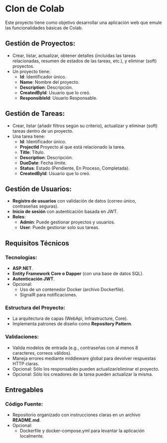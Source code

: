 
# Clon de Colab
Este proyecto tiene como objetivo desarrollar una aplicación web que emule las funcionalidades básicas de Colab.

## Gestión de Proyectos:
- Crear, listar, actualizar, obtener detalles (incluidas las tareas relacionadas, resumen de estados de las tareas, etc.), y eliminar (soft) proyectos. 
- Un proyecto tiene:
  - **Id**: Identificador único.
  - **Name**: Nombre del proyecto.
  - **Description**: Descripción.
  - **CreatedById**: Usuario que lo creó.
  - **ResponsibleId**: Usuario Responsable.

## Gestión de Tareas:
- Crear, listar (añadir filtros según su criterio), actualizar y eliminar (soft) tareas dentro de un proyecto.
- Una tarea tiene:
  - **Id**: Identificador único.
  - **ProjectId** Proyecto al que está relacionado la tarea.
  - **Title**: Título.
  - **Description**: Descripción.
  - **DueDate**: Fecha límite.
  - **Status**: Estado (Pendiente, En Proceso, Completada).
  - **CreatedById**: Usuario que lo creó.

## Gestión de Usuarios:
- **Registro de usuarios** con validación de datos (correo único, contraseñas seguras).
- **Inicio de sesión** con autenticación basada en JWT.
- **Roles**:
  - **Admin**: Puede gestionar proyectos y usuarios.
  - **User**: Puede gestionar solo sus tareas.

## Requisitos Técnicos

### Tecnologías:
- **ASP.NET**.
- **Entity Framework Core o Dapper** (con una base de datos SQL).
- **Autenticación JWT**.
- Opcional:
  - Uso de un contenedor Docker (archivo Dockerfile).
  - SignalR para notificaciones.

### Estructura del Proyecto:
- La arquitectura de capas (WebApi, Infrastructure, Core).
- Implementa patrones de diseño como **Repository Pattern**.

### Validaciones:
- Valida modelos de entrada (e.g., contraseñas con al menos 8 caracteres, correos válidos).
- Maneja errores mediante middleware global para devolver respuestas HTTP claras.
- Opcional: Sólo los responsables pueden actualizar/eliminar el proyecto.
- Opcional: Sólo los creadores de la tarea pueden actualizar la misma.

## Entregables

### Código Fuente:
- Repositorio organizado con instrucciones claras en un archivo **README.md**.
- Opcional:
  - Dockerfile y docker-compose.yml para levantar la aplicación localmente.
